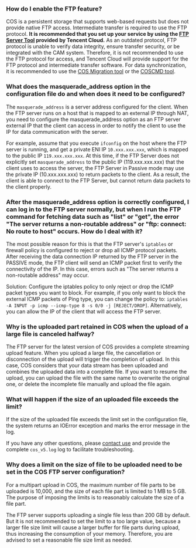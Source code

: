 ### How do I enable the FTP feature?

COS is a persistent storage that supports web-based requests but does not provide native FTP access. Intermediate transfer is required to use the FTP protocol. **It is recommended that you set up your service by using the [FTP Server Tool](https://www.qcloud.com/document/product/436/7214) provided by Tencent Cloud.**
As an outdated protocol, FTP protocol is unable to verify data integrity, ensure transfer security, or be integrated with the CAM system. Therefore, it is not recommended to use the FTP protocol for access, and Tencent Cloud will provide support for the FTP protocol and intermediate transfer software. 
For data synchronization, it is recommended to use the [COS Migration tool](https://intl.cloud.tencent.com/document/product/436/15392) or the [COSCMD tool](https://www.qcloud.com/document/product/436/10976).

### What does the masquerade_address option in the configuration file do and when does it need to be configured?

The `masquerade_address` is a server address configured for the client. When the FTP server runs on a host that is mapped to an external IP through NAT, you need to configure the masquerade_address option as an FTP server external IP that the client can access in order to notify the client to use the IP for data communication with the server.

For example, assume that you execute `ifconfig` on the host where the FTP server is running, and get a private ENI IP `10.xxx.xxx.xxx`, which is mapped to the public IP `119.xxx.xxx.xxx`. At this time, if the FTP Server does not explicitly set `masquerade_address` to the public IP (119.xxx.xxx.xxx) that the client uses to access the server, the FTP Server in Passive mode may use the private IP (10.xxx.xxx.xxx) to return packets to the client. As a result, the client is able to connect to the FTP Server, but cannot return data packets to the client properly.




### After the masquerade_address option is correctly configured, I can log in to the FTP server normally, but when I run the FTP command for fetching data such as "list" or "get", the error "The server returns a non-routable address" or "ftp: connect: No route to host" occurs. How do I deal with it?

The most possible reason for this is that the FTP server's `iptables` or firewall policy is configured to reject or drop all ICMP protocol packets. After receiving the data connection IP returned by the FTP server in the PASSIVE mode, the FTP client will send an ICMP packet first to verify the connectivity of the IP. In this case, errors such as "The server returns a non-routable address" may occur.

Solution: Configure the iptables policy to only reject or drop the ICMP packet types you want to block. For example, if you only want to block the external ICMP packets of Ping type, you can change the policy to: `iptables -A INPUT -p icmp --icmp-type 8 -s 0/0 -j [REJECT/DROP]`.
Alternatively, you can allow the IP of the client that will access the FTP server.

### Why is the uploaded part retained in COS when the upload of a large file is canceled halfway?

The FTP server for the latest version of COS provides a complete streaming upload feature. When you upload a large file, the cancellation or disconnection of the upload will trigger the completion of upload. In this case, COS considers that your data stream has been uploaded and combines the uploaded data into a complete file. If you want to resume the upload, you can upload the file with the same name to overwrite the original one, or delete the incomplete file manually and upload the file again.



### What will happen if the size of an uploaded file exceeds the limit?

If the size of the uploaded file exceeds the limit set in the configuration file, the system returns an IOError exception and marks the error message in the log.

If you have any other questions, please [contact use](https://intl.cloud.tencent.com/contact-sales) and provide the complete `cos_v5.log` log to facilitate troubleshooting.

### Why does a limit on the size of file to be uploaded need to be set in the COS FTP server configuration?

For a multipart upload in COS, the maximum number of file parts to be uploaded is 10,000, and the size of each file part is limited to 1 MB to 5 GB. The purpose of imposing the limits is to reasonably calculate the size of a file part.

The FTP server supports uploading a single file less than 200 GB by default. But it is not recommended to set the limit to a too large value, because a larger file size limit will cause a larger buffer for file parts during upload, thus increasing the consumption of your memory. Therefore, you are advised to set a reasonable file size limit as needed.



